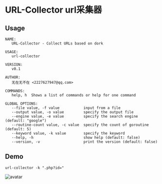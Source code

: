 # URL-Collector url采集器

## Usage
```shell
NAME:
   URL-Collector - Collect URLs based on dork

USAGE:
   url-collector

VERSION:
   v0.1

AUTHOR:
   无在无不在 <2227627947@qq.com>

COMMANDS:
   help, h  Shows a list of commands or help for one command

GLOBAL OPTIONS:
   --file value, -f value           input from a file
   --output value, -o value         specify the output file
   --engine value, -e value         specify the search engine (default: "google")
   --routine-count value, -c value  specify the count of goroutine (default: 5)
   --keyword value, -k value        specify the keyword
   --help, -h                       show help (default: false)
   --version, -v                    print the version (default: false)
```

## Demo 

```shell
url-collector -k ".php?id=" 
```

![avatar](https://img-blog.csdnimg.cn/20211005030802669.png?x-oss-process=image/watermark,type_ZHJvaWRzYW5zZmFsbGJhY2s,shadow_50,text_Q1NETiBA5peg5Zyo5peg5LiN5Zyo,size_20,color_FFFFFF,t_70,g_se,x_16)